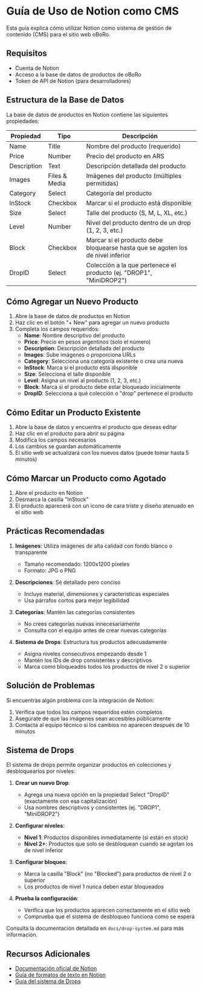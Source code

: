 # Guía de Uso de Notion como CMS

Esta guía explica cómo utilizar Notion como sistema de gestión de contenido (CMS) para el sitio web oBoRo.

## Requisitos

- Cuenta de Notion
- Acceso a la base de datos de productos de oBoRo
- Token de API de Notion (para desarrolladores)

## Estructura de la Base de Datos

La base de datos de productos en Notion contiene las siguientes propiedades:

| Propiedad | Tipo | Descripción |
|-----------|------|-------------|
| Name | Title | Nombre del producto (requerido) |
| Price | Number | Precio del producto en ARS |
| Description | Text | Descripción detallada del producto |
| Images | Files & Media | Imágenes del producto (múltiples permitidas) |
| Category | Select | Categoría del producto |
| InStock | Checkbox | Marcar si el producto está disponible |
| Size | Select | Talle del producto (S, M, L, XL, etc.) |
| Level | Number | Nivel del producto dentro de un drop (1, 2, 3, etc.) |
| Block | Checkbox | Marcar si el producto debe bloquearse hasta que se agoten los de nivel inferior |
| DropID | Select | Colección a la que pertenece el producto (ej. "DROP1", "MiniDROP2") |

## Cómo Agregar un Nuevo Producto

1. Abre la base de datos de productos en Notion
2. Haz clic en el botón "+ New" para agregar un nuevo producto
3. Completa los campos requeridos:
   - **Name**: Nombre descriptivo del producto
   - **Price**: Precio en pesos argentinos (solo el número)
   - **Description**: Descripción detallada del producto
   - **Images**: Sube imágenes o proporciona URLs
   - **Category**: Selecciona una categoría existente o crea una nueva
   - **InStock**: Marca si el producto está disponible
   - **Size**: Selecciona el talle disponible
   - **Level**: Asigna un nivel al producto (1, 2, 3, etc.)
   - **Block**: Marca si el producto debe estar bloqueado inicialmente
   - **DropID**: Selecciona a qué colección o "drop" pertenece el producto

## Cómo Editar un Producto Existente

1. Abre la base de datos y encuentra el producto que deseas editar
2. Haz clic en el producto para abrir su página
3. Modifica los campos necesarios
4. Los cambios se guardan automáticamente
5. El sitio web se actualizará con los nuevos datos (puede tomar hasta 5 minutos)

## Cómo Marcar un Producto como Agotado

1. Abre el producto en Notion
2. Desmarca la casilla "InStock"
3. El producto aparecerá con un icono de cara triste y diseño atenuado en el sitio web

## Prácticas Recomendadas

1. **Imágenes**: Utiliza imágenes de alta calidad con fondo blanco o transparente
   - Tamaño recomendado: 1200x1200 píxeles
   - Formato: JPG o PNG

2. **Descripciones**: Sé detallado pero conciso
   - Incluye material, dimensiones y características especiales
   - Usa párrafos cortos para mejor legibilidad

3. **Categorías**: Mantén las categorías consistentes
   - No crees categorías nuevas innecesariamente
   - Consulta con el equipo antes de crear nuevas categorías

4. **Sistema de Drops**: Estructura tus productos adecuadamente
   - Asigna niveles consecutivos empezando desde 1
   - Mantén los IDs de drop consistentes y descriptivos
   - Marca como bloqueados todos los productos de nivel 2 o superior

## Solución de Problemas

Si encuentras algún problema con la integración de Notion:

1. Verifica que todos los campos requeridos estén completos
2. Asegúrate de que las imágenes sean accesibles públicamente
3. Contacta al equipo técnico si los cambios no aparecen después de 10 minutos

## Sistema de Drops

El sistema de drops permite organizar productos en colecciones y desbloquearlos por niveles:

1. **Crear un nuevo Drop**:
   - Agrega una nueva opción en la propiedad Select "DropID" (exactamente con esa capitalización)
   - Usa nombres descriptivos y consistentes (ej. "DROP1", "MiniDROP2")

2. **Configurar niveles**:
   - **Nivel 1**: Productos disponibles inmediatamente (si están en stock)
   - **Nivel 2+**: Productos que solo se desbloquean cuando se agotan los de nivel inferior

3. **Configurar bloqueo**:
   - Marca la casilla "Block" (no "Blocked") para productos de nivel 2 o superior
   - Los productos de nivel 1 nunca deben estar bloqueados

4. **Prueba la configuración**:
   - Verifica que los productos aparecen correctamente en el sitio web
   - Comprueba que el sistema de desbloqueo funciona como se espera

Consulta la documentación detallada en `docs/drop-system.md` para más información.

## Recursos Adicionales

- [Documentación oficial de Notion](https://developers.notion.com/)
- [Guía de formatos de texto en Notion](https://www.notion.so/help/formatting)
- [Guía del sistema de Drops](../docs/drop-system.md)
